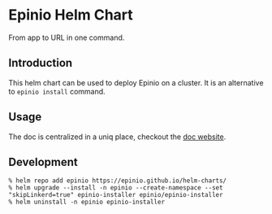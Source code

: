 # Epinio Helm Chart

From app to URL in one command.

## Introduction

This helm chart can be used to deploy Epinio on a cluster. It is an alternative
to `epinio install` command.

## Usage

The doc is centralized in a uniq place, checkout the [doc website](https://docs.epinio.io/installation/install_epinio_with_helm.html).

## Development

    % helm repo add epinio https://epinio.github.io/helm-charts/
    % helm upgrade --install -n epinio --create-namespace --set "skipLinkerd=true" epinio-installer epinio/epinio-installer
    % helm uninstall -n epinio epinio-installer
